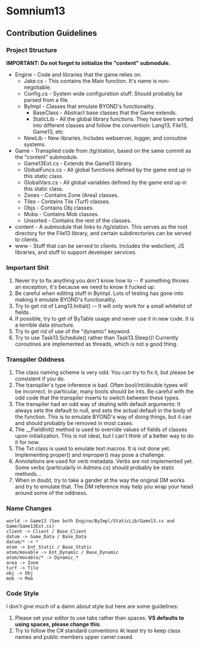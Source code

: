 # Somnium13
## Contribution Guidelines

### Project Structure
**IMPORTANT: Do not forget to initialize the "content" submodule.**

- Engine - Code and libraries that the game relies on.
  - Jake.cs - This contains the Main function. It's name is non-negotiable.
  - Config.cs - System wide configuration stuff. Should probably be parsed from a file.
  - ByImpl - Classes that emulate BYOND's functionality.
    - BaseClass - Abstract base classes that the Game extends.
    - StaticLib - All the global library functions. They have been sorted into different classes and follow the convention: Lang13, File13, Game13, etc.
  - NewLib - New libraries. Includes webserver, logger, and coroutine systems.
- Game - Transpiled code from /tg/station, based on the same commit as the "content" submodule.
  - Game13Ext.cs - Extends the Game13 library.
  - GlobalFuncs.cs - All global functions defined by the game end up in this static class.
  - GlobalVars.cs - All global variables defined by the game end up in this static class.
  - Zones - Contains Zone (Area) classes.
  - Tiles - Contains Tile (Turf) classes.
  - Objs - Contains Obj classes.
  - Mobs - Contains Mob classes.
  - Unsorted - Contains the rest of the classes.
- content - A submodule that links to /tg/station. This serves as the root directory for the File13 library, and certain subdirectories can be served to clients.
- www - Stuff that can be served to clients. Includes the webclient, JS libraries, and stuff to support developer services.

### Important Shit
1. Never try to fix anything you don't know how to -- If something throws an exception, it's because we need to know it fucked up.
2. Be careful when editing stuff in ByImpl. Lots of testing has gone into making it emulate BYOND's functionality.
3. Try to get rid of Lang13.Initial() -- It will only work for a small whitelist of fields.
4. If possible, try to get of ByTable usage and never use it in new code. It is a terrible data structure.
5. Try to get rid of use of the "dynamic" keyword.
6. Try to use Task13.Schedule() rather than Task13.Sleep()! Currently coroutines are implemented as threads, which is not a good thing.

### Transpiler Oddness
1. The class naming scheme is very odd. You can try to fix it, but please be consistent if you do.
2. The transpiler's type inference is bad. Often bool/int/double types will be incorrect. In particular, many bools should be ints. Be careful with the odd code that the transpiler inserts to switch between these types.
3. The transpiler had an odd way of dealing with default arguments: It always sets the default to null, and sets the actual default in the body of the function. This is to emulate BYOND's way of doing things, but it can and should probably be removed in most cases.
4. The __FieldInit() method is used to override values of fields of classes upon initialization. This is not ideal, but I can't think of a better way to do it for now.
5. The Txt class is used to emulate text macros. It is not done yet. Implementing proper() and improper() may pose a challenge.
6. Annotations are used for verb metadata. Verbs are not implemented yet. Some verbs (particularly in Admins.cs) should probably be static methods...
7. When in doubt, try to take a gander at the way the original DM works and try to emulate that. The DM reference may help you wrap your head around some of the oddness.

### Name Changes
```
world -> Game13 (See both Engine/ByImpl/StaticLib/Game13.cs and Game/Game13Ext.cs)
client -> Client / Base_Client
datum -> Game_Data / Base_Data
datum/* -> *
atom -> Ent_Static / Base_Static
atom/movable -> Ent_Dynamic / Base_Dynamic
atom/movable/* -> Dynamic_*
area -> Zone
turf -> Tile
obj -> Obj
mob -> Mob
```

### Code Style
I don't give much of a damn about style but here are some guidelines:

1. Please set your editor to use tabs rather than spaces. **VS defaults to using spaces, please change this**.
2. Try to follow the C# standard conventions At least try to keep class names and public members upper camel cased.
